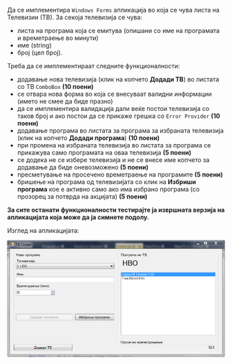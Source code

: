 Да се имплементира `Windows Forms` апликација во која се чува листа на Телевизии (ТВ). За секоја телевизија се чува:

- листа на програма која се емитува (опишани со име на програмата и времетраење во минути)
- име (string)
- број (цел број).

Треба да се имплементираат следните функционалности:

- додавање нова телевизија (клик на копчето **Додади ТВ**) во листата со ТВ `ComboBox` **(10 поени)**
 - се отвара нова форма во која се внесуваат валидни информации (името не смее да биде празно)
 - да се имплементира валидација дали веќе постои телевизија со таков број и ако постои да се прикаже грешка со `Error Provider` **(10 поени)**
- додавање програма во листата за програма за избраната телевизија (клик на копчето **Додади програма**) **(10 поени)**
- при промена на избраната телевизија во листата за програма се прикажува само програмата на оваа телевизија **(5 поени)**
 - се додека не се избере телевизија и не се внесе име копчето за додавање да биде оневозможено **(5 поени)**
- пресметување на просечено времетраење на програмите **(5 поени)**
- бришење на програма од телевизијата со клик на **Избриши програма** кое е активно само ако има избрано програма (со прозорец за потврда на акцијата) **(5 поени)**

**За сите останати функционалности тестирајте ја извршната верзија на апликацијата која може да ја симнете подолу.**

Изглед на апликацијата:

![enter image description here](Capture.PNG)
